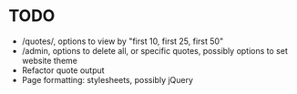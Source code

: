 TODO
===========

* /quotes/, options to view by "first 10, first 25, first 50"
* /admin, options to delete all, or specific quotes, possibly options to set website theme
* Refactor quote output
* Page formatting: stylesheets, possibly jQuery

